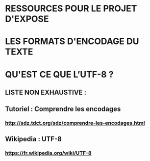 # RESSOURCES POUR LE PROJET D'EXPOSE 
# LES FORMATS D'ENCODAGE DU TEXTE 
# QU'EST CE QUE L’UTF-8 ?

## LISTE NON EXHAUSTIVE :

## Tutoriel : Comprendre les encodages
### http://sdz.tdct.org/sdz/comprendre-les-encodages.html

## Wikipedia : UTF-8
### https://fr.wikipedia.org/wiki/UTF-8
